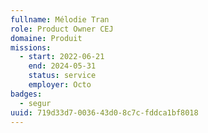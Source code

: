 ```yaml
---
fullname: Mélodie Tran
role: Product Owner CEJ
domaine: Produit
missions:
  - start: 2022-06-21
    end: 2024-05-31
    status: service
    employer: Octo
badges:
  - segur
uuid: 719d33d7-0036-43d0-8c7c-fddca1bf8018
---
```

